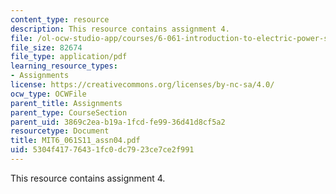 ```yaml
---
content_type: resource
description: This resource contains assignment 4.
file: /ol-ocw-studio-app/courses/6-061-introduction-to-electric-power-systems-spring-2011/5304f41776431fc0dc7923ce7ce2f991_MIT6_061S11_assn04.pdf
file_size: 82674
file_type: application/pdf
learning_resource_types:
- Assignments
license: https://creativecommons.org/licenses/by-nc-sa/4.0/
ocw_type: OCWFile
parent_title: Assignments
parent_type: CourseSection
parent_uid: 3869c2ea-b19a-1fcd-fe99-36d41d8cf5a2
resourcetype: Document
title: MIT6_061S11_assn04.pdf
uid: 5304f417-7643-1fc0-dc79-23ce7ce2f991
---
```

This resource contains assignment 4.
